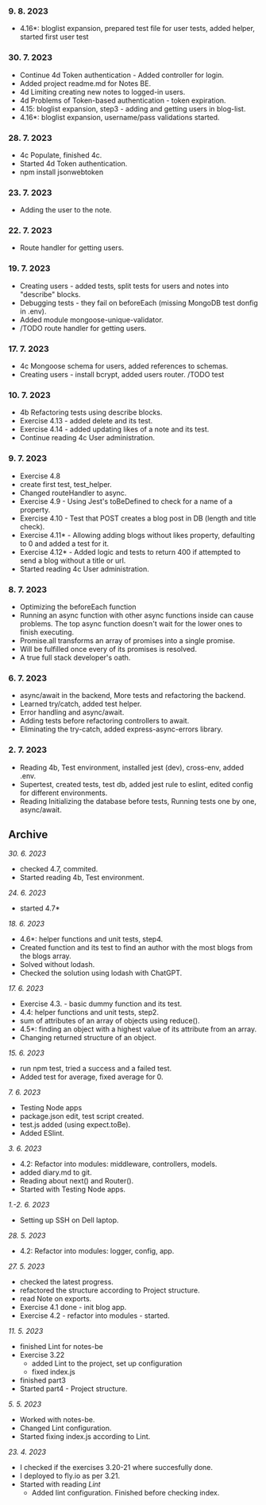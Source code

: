 ### 9. 8. 2023
- 4.16*: bloglist expansion, prepared test file for user tests, added helper, started first user test

### 30. 7. 2023
- Continue 4d Token authentication - Added controller for login.
- Added project readme.md for Notes BE.
- 4d Limiting creating new notes to logged-in users.
- 4d Problems of Token-based authentication - token expiration.
- 4.15: bloglist expansion, step3 - adding and getting users in blog-list.
- 4.16*: bloglist expansion, username/pass validations started.

### 28. 7. 2023
- 4c Populate, finished 4c.
- Started 4d Token authentication.
 - npm install jsonwebtoken

### 23. 7. 2023
- Adding the user to the note.

### 22. 7. 2023
- Route handler for getting users.

### 19. 7. 2023
- Creating users - added tests, split tests for users and notes into "describe" blocks.
- Debugging tests - they fail on beforeEach (missing MongoDB test donfig in .env).
- Added module mongoose-unique-validator.
- /TODO route handler for getting users.

### 17. 7. 2023
- 4c Mongoose schema for users, added references to schemas.
- Creating users - install bcrypt, added users router. /TODO test

### 10. 7. 2023
- 4b Refactoring tests using describe blocks.
- Exercise 4.13 - added delete and its test.
- Exercise 4.14 - added updating likes of a note and its test.
- Continue reading 4c User administration.

### 9. 7. 2023
- Exercise 4.8
 - create first test, test_helper.
 - Changed routeHandler to async.
- Exercise 4.9 - Using Jest's toBeDefined to check for a name of a property.
- Exercise 4.10 - Test that POST creates a blog post in DB (length and title check).
- Exercise 4.11* - Allowing adding blogs without likes property, defaulting to 0 and added a test for it.
- Exercise 4.12* - Added logic and tests to return 400 if attempted to send a blog without a title or url.
- Started reading 4c User administration.

### 8. 7. 2023
- Optimizing the beforeEach function
 - Running an async function with other async functions inside can cause problems.
  The top async function doesn't wait for the lower ones to finish executing.
 - Promise.all transforms an array of promises into a single promise.
  - Will be fulfilled once every of its promises is resolved.
- A true full stack developer's oath.

### 6. 7. 2023
- async/await in the backend, More tests and refactoring the backend.
- Learned try/catch, added test helper.
- Error handling and async/await.
- Adding tests before refactoring controllers to await.
- Eliminating the try-catch, added express-async-errors library.

### 2. 7. 2023
- Reading 4b, Test environment, installed jest (dev), cross-env, added .env.
- Supertest, created tests, test db, added jest rule to eslint, edited config for different environments.
- Reading Initializing the database before tests, Running tests one by one, async/await.

## Archive
*30. 6. 2023*
- checked 4.7, commited.
- Started reading 4b, Test environment.

*24. 6. 2023*
- started 4.7*

*18. 6. 2023*
- 4.6*: helper functions and unit tests, step4.
 - Created function and its test to find an author with the most blogs from the blogs array.
 - Solved without lodash.
 - Checked the solution using lodash with ChatGPT.

*17. 6. 2023*
- Exercise 4.3. - basic dummy function and its test.
- 4.4: helper functions and unit tests, step2.
 - sum of attributes of an array of objects using reduce().
- 4.5*: finding an object with a highest value of its attribute from an array.
 - Changing returned structure of an object.

*15. 6. 2023*
- run npm test, tried a success and a failed test.
- Added test for average, fixed average for 0.

*7. 6. 2023*
- Testing Node apps
 - package.json edit, test script created.
 - test.js added (using expect.toBe).
- Added ESlint.

*3. 6. 2023*
- 4.2: Refactor into modules: middleware, controllers, models.
- added diary.md to git.
- Reading about next() and Router().
- Started with Testing Node apps.

*1.-2. 6. 2023*
- Setting up SSH on Dell laptop.

*28. 5. 2023*
- 4.2: Refactor into modules: logger, config, app.

*27. 5. 2023*
- checked the latest progress.
- refactored the structure according to Project structure.
- read Note on exports.
- Exercise 4.1 done - init blog app.
- Exercise 4.2 - refactor into modules - started.

*11. 5. 2023*
- finished Lint for notes-be
- Exercise 3.22
    - added Lint to the project, set up configuration
    - fixed index.js
- finished part3
- Started part4 - Project structure.

*5. 5. 2023*
- Worked with notes-be.
- Changed Lint configuration.
- Started fixing index.js according to Lint.

*23. 4. 2023*
- I checked if the exercises 3.20-21 where succesfully done.
- I deployed to fly.io as per 3.21.
- Started with reading _Lint_
    - Added lint configuration. Finished before checking index.